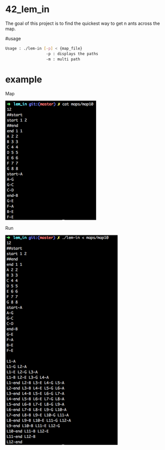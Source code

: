# 42_lem_in

The goal of this project is to find the quickest way to get n ants across the map.

#usage
```sh
Usage : ./lem-in [-p] < {map_file}
                  -p : displays the paths
                  -m : multi path
```

# example

Map

![Alt text](./screenshots/map.png?raw=true "Map")

Run

![Alt text](./screenshots/result.png?raw=true "result")
